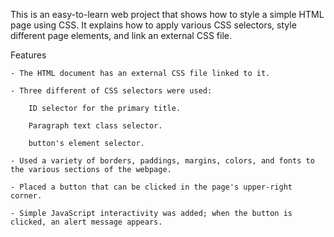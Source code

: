 This is an easy-to-learn web project that shows how to style a simple HTML page using CSS. 
It explains how to apply various CSS selectors, style different page elements, and link an external CSS file.

Features

    - The HTML document has an external CSS file linked to it.

    - Three different of CSS selectors were used:

        ID selector for the primary title.

        Paragraph text class selector.

        button's element selector.

    - Used a variety of borders, paddings, margins, colors, and fonts to the various sections of the webpage.

    - Placed a button that can be clicked in the page's upper-right corner.

    - Simple JavaScript interactivity was added; when the button is clicked, an alert message appears.
